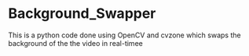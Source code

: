 # Background_Swapper
This is a python code done using OpenCV and cvzone which swaps the background of the the video in real-timee
